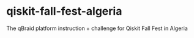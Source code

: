 # qiskit-fall-fest-algeria
The qBraid platform instruction + challenge for Qiskit Fall Fest in Algeria

